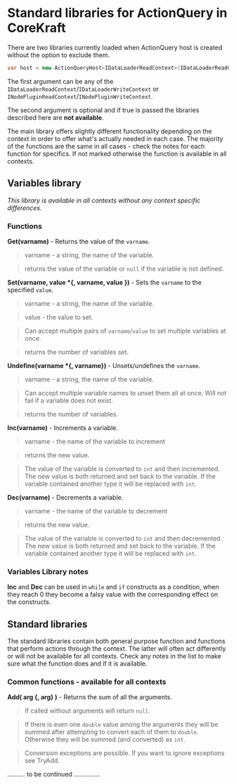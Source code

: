 ﻿# Standard libraries for ActionQuery in CoreKraft

There are two libraries currently loaded when ActionQuery host is created without the option to exclude them.

```C#
var host = new ActionQueryHost<IDataLoaderReadContext>(IDataLoaderReadContext context,bool false);

```

The first argument can be any of the `IDataLoaderReadContext`/`IDataLoaderWriteContext` or `INodePluginReadContext`/`INodePluginWriteContext`.

The second argument is optional and if true is passed the libraries described here are **not available**.

The main library offers slightly different functionality depending on the context in order to offer what's actually needed in each case. 
The majority of the functions are the same in all cases - check the notes for each function for specifics. If not marked otherwise the
function is available in all contexts.

## Variables library

_This library is available in all contexts without any context specific differences._

### Functions

**Get(varname)** - Returns the value of the `varname`.

> varname - a string, the name of the variable.

> returns the value of the variable or `null` if the variable is not defined.

__Set(varname, value *{, varname, value })__ - Sets the `varname` to the specified `value`.

> varname - a string, the name of the variable.

> value - the value to set.

> Can accept multiple pairs of `varname`/`value` to set multiple variables at once.

> returns the number of variables set.

__Undefine(varname *{, varname})__ - Unsets/undefines the `varname`.

> varname  - a string, the name of the variable.

> Can accept multiple variable names to unset them all at once. Will not fail if a variable does not exist.

> returns the number of variables.

**Inc(varname)** - Increments a variable.

> varname - the name of the variable to increment

> returns the new value.

> The value of the variable is converted to `int` and then incremented. The new value is both returned and set back to the variable. If the variable contained another type it will be replaced with `int`.

**Dec(varname)** - Decrements a variable.

> varname - the name of the variable to decrement

> returns the new value.

> The value of the variable is converted to `int` and then decremented. The new value is both returned and set back to the variable. If the variable contained another type it will be replaced with `int`.

### Variables Library notes

**Inc** and **Dec** can be used in `while` and `if` constructs as a condition, when they reach 0 they become a falsy value with the corresponding effect on the constructs.

## Standard libraries

The standard libraries contain both general purpose function and functions that perform actions through the context. The latter will often act differently or will not be available for all contexts. Check any notes in the list to make sure what the function does and if it is available.

### Common functions - available for all contexts

__Add( arg {, arg} )__ - Returns the sum of all the arguments.

> If called without arguments will return `null`.

> If there is even one `double` value among the arguments they will be summed after attempting to convert each of them to `double`. Otherwise they will be summed (and converted) as `int`.

> Conversion exceptions are possible. If you want to ignore exceptions see TryAdd.

.......... to be continued ...............

